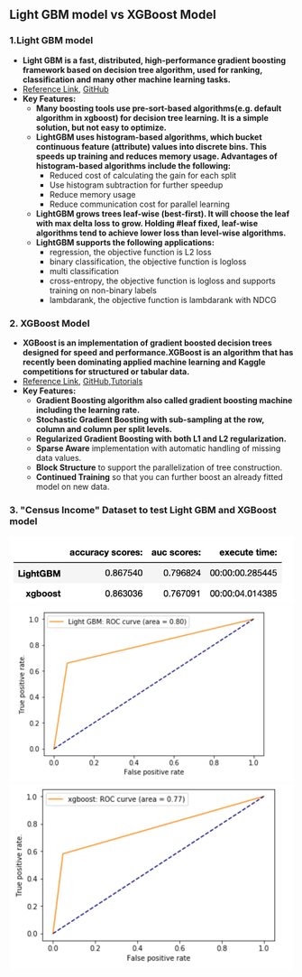 ## Light GBM model vs XGBoost Model

### 1.Light GBM model

- **Light GBM is a fast, distributed, high-performance gradient boosting framework based on decision tree algorithm, used for ranking, classification and many other machine learning tasks.**
- [Reference Link](https://lightgbm.readthedocs.io/en/latest/), [GitHub](https://github.com/Microsoft/LightGBM) 
- **Key Features:**
  - **Many boosting tools use pre-sort-based algorithms(e.g. default algorithm in xgboost) for decision tree learning. It is a simple solution, but not easy to optimize.**
  - **LightGBM uses histogram-based algorithms, which bucket continuous feature (attribute) values into discrete bins. This speeds up training and reduces memory usage. Advantages of histogram-based algorithms include the following:**
    - Reduced cost of calculating the gain for each split
    - Use histogram subtraction for further speedup
    - Reduce memory usage
    - Reduce communication cost for parallel learning
  - **LightGBM grows trees leaf-wise (best-first). It will choose the leaf with max delta loss to grow. Holding #leaf fixed, leaf-wise algorithms tend to achieve lower loss than level-wise algorithms.**
  - **LightGBM supports the following applications:**
      - regression, the objective function is L2 loss
      - binary classification, the objective function is logloss
      - multi classification
      - cross-entropy, the objective function is logloss and supports training on non-binary labels
      - lambdarank, the objective function is lambdarank with NDCG

### 2. XGBoost Model

- **XGBoost is an implementation of gradient boosted decision trees designed for speed and performance.XGBoost is an algorithm that has recently been dominating applied machine learning and Kaggle competitions for structured or tabular data.**
- [Reference Link](https://xgboost.readthedocs.io/en/latest/), [GitHub](https://github.com/dmlc/xgboost),[Tutorials](https://github.com/dmlc/xgboost/tree/master/demo#tutorials)
- **Key Features:**
    - **Gradient Boosting algorithm also called gradient boosting machine including the learning rate.**
    - **Stochastic Gradient Boosting with sub-sampling at the row, column and column per split levels.**
    - **Regularized Gradient Boosting with both L1 and L2 regularization.**
    - **Sparse Aware** implementation with automatic handling of missing data values.
    - **Block Structure** to support the parallelization of tree construction.
    - **Continued Training** so that you can further boost an already fitted model on new data.
    
### 3. "Census Income" Dataset to test Light GBM and XGBoost model
![Model Performence](https://github.com/Pyligent/lightGBM_vs_XGBoost/blob/master/gbm_result.png)   
![light GBM ROC Curve](https://github.com/Pyligent/lightGBM_vs_XGBoost/blob/master/lightgbm.png)
![XGBoost ROC Curve](https://github.com/Pyligent/lightGBM_vs_XGBoost/blob/master/xgboost.png)








